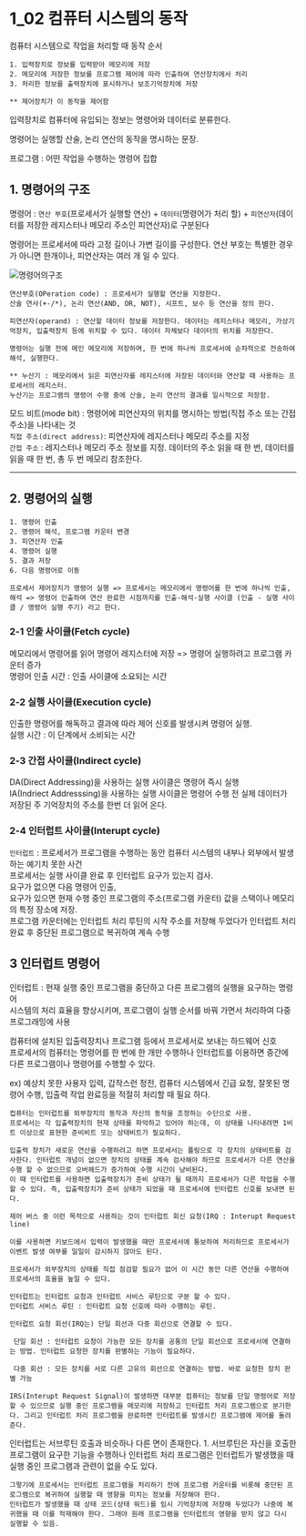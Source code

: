 # 1_02 컴퓨터 시스템의 동작

컴퓨터 시스템으로 작업을 처리할 때 동작 순서

    1. 입력장치로 정보를 입력받아 메모리에 저장
    2. 메모리에 저장한 정보를 프로그램 제어에 따라 인출하여 연산장치에서 처리
    3. 처리한 정보를 출력장치에 표시하거나 보조기억장치에 저장

    ** 제어장치가 이 동작을 제어함

입력장치로 컴퓨터에 유입되는 정보는 명령어와 데이터로 분류한다.   

명령어는 실행할 산술, 논리 연산의 동작을 명시하는 문장.   

프로그램 : 어떤 작업을 수행하는 명령어 집합

## 1. 명령어의 구조
명령어 : `연산 부호`(프로세서가 실행할 연산) + `데이터`(명령어가 처리 할) + `피연산자`(데이터를 저장한 레지스터나 메모리 주소인  피연산자)로 구분된다

명령어는 프로세서에 따라 고정 길이나 가변 길이를 구성한다. 연산 부호는 특별한 경우가 아니면 한개이나, 피연산자는 여러 개 일 수 있다.

![명령어의구조](https://slidesplayer.org/slide/11328151/61/images/21/%EB%AA%85%EB%A0%B9%EC%96%B4+%ED%98%95%EC%8B%9D+%282%29+%28a%29+3-%EC%98%A4%ED%8D%BC%EB%9E%9C%EB%93%9C+%28b%29+2-%EC%98%A4%ED%8D%BC%EB%9E%9C%EB%93%9C+%28c%29+1-%EC%98%A4%ED%8D%BC%EB%9E%9C%EB%93%9C+%28d%29+0-%EC%98%A4%ED%8D%BC%EB%9E%9C%EB%93%9C.jpg)

    연산부호(OPeration code) : 프로세서가 실행할 연산을 지정한다.
    산술 연사(+-/*), 논리 연산(AND, OR, NOT), 시프트, 보수 등 연산을 정의 한다.

    피연산자(operand) : 연산할 데이터 정보를 저장한다. 데이터는 레지스터나 메모리, 가상기억장치, 입출력장치 등에 위치할 수 있다. 데이터 자체보다 데이터의 위치를 저장한다.

    명령어는 실행 전에 메인 메모리에 저장하며, 한 번에 하나씩 프로세서에 순차적으로 전송하여 해석, 실행한다.

    ** 누산기 : 메모리에서 읽은 피연산자를 레지스터에 저장된 데이터와 연산할 때 사용하는 프로세서의 레지스터.
    누산기는 프로그램의 명령어 수행 중에 산술, 논리 연산의 결과를 일시적으로 저장함.

모드 비트(mode bit) : 명령어에 피연산자의 위치를 명시하는 방법(직접 주소 또는 간접주소)을 나타내는 것  
`직접 주소(direct address)`: 피연산자에 레지스터나 메모리 주소를 지정  
`간접 주소` : 레지스터나 메모리 주소 정보를 지정. 데이터의 주소 읽을 때 한 번, 데이터를 읽을 때 한 번, 총 두 번 메모리 참조한다.
***
## 2. 명령어의 실행
    1. 명령어 인출
    2. 명령어 해석, 프로그램 카운터 변경
    3. 피연산자 인출
    4. 명령어 실행
    5. 결과 저장
    6. 다음 명령어로 이동

    프로세서 제어장치가 명령어 실행 => 프로세서는 메모리에서 명령어를 한 번에 하나씩 인출, 해석 => 명령어 인출하여 연산 완료한 시점까지를 인출-해석-실행 사이클 (인출 - 실행 사이클 / 명령어 실행 주기) 라고 한다.

### 2-1 인출 사이클(Fetch cycle)
메모리에서 명령어를 읽어 명령어 레지스터에 저장 => 명령어 실행하려고 프로그램 카운터 증가  
명령어 인출 시간 : 인출 사이클에 소요되는 시간

### 2-2 실행 사이클(Execution cycle)
인출한 명령어를 해독하고 결과에 따라 제어 신호를 발생시켜 명령어 실행.  
실행 시간 : 이 단계에서 소비되는 시간

### 2-3 간접 사이클(Indirect cycle)
DA(Direct Addressing)을 사용하는 실행 사이클은 명령어 즉시 실행  
IA(Indriect Addresssing)을 사용하는 실행 사이클은 명령어 수행 전 실제 데이터가 저장된 주 기억장치의 주소를 한번 더 읽어 온다.

### 2-4 인터럽트 사이클(Interupt cycle)
`인터럽트` : 프로세서가 프로그램을 수행하는 동안 컴퓨터 시스템의 내부나 외부에서 발생하는 예기치 못한 사건  
프로세서는 실행 사이클 완료 후 인터럽트 요구가 있는지 검사.  
요구가 없으면 다음 명령어 인출,  
요구가 있으면 현재 수행 중인 프로그램의 주소(프로그램 카운터) 값을 스택이나 메모리의 특정 장소에 저장.  
프로그램 카운터에는 인터럽트 처리 루틴의 시작 주소를 저장해 두었다가 인터럽트 처리 완료 후 중단된 프로그램으로 복귀하여 계속 수행

## 3 인터럽트 명령어
인터럽트 : 현재 실행 중인 프로그램을 중단하고 다른 프로그램의 실행을 요구하는 명령어  
시스템의 처리 효율을 향상시키며, 프로그램이 실행 순서를 바꿔 가면서 처리하여 다중 프로그래밍에 사용

컴퓨터에 설치된 입출력장치나 프로그램 등에서 프로세서로 보내는 하드웨어 신호  
프로세서의 컴퓨터는 명령어를 한 번에 한 개만 수행하나 인터럽트를 이용하면 중간에 다른 프로그램이나 명령어를 수행할 수 있다. 

ex) 예상치 못한 사용자 입력, 갑작스런 정전, 컴퓨터 시스템에서 긴급 요청, 잘못된 명령어 수행, 입출력 작업 완료등을 적절히 처리할 때 필요 하다.

    컵퓨터는 인터럽트를 외부장치의 동작과 자신의 동작을 조정하는 수단으로 사용.
    프로세서는 각 입출력장치의 현재 상태를 파악하고 있어야 하는데, 이 상태를 나타내려면 1비트 이상으로 표현한 준비비트 또는 상태비트가 필요하다.

    입출력 장치가 새로운 연산을 수행하려고 하면 프로세서는 폴링으로 각 장치의 상태비트를 검사한다. 인터럽트 개념이 없으면 장치의 상태를 계속 검사해야 하므로 프로세서가 다른 연산을 수행 할 수 없으므로 오버헤드가 증가하여 수행 시간이 낭비된다.
    이 때 인터럽트를 사용하면 입출력장치가 준비 상태가 될 때까지 프로세서가 다른 작업을 수행할 수 있다. 즉, 입출력장치가 준비 상태가 되었을 때 프로세서에 인터럽트 신호를 보내면 된다.

    제어 버스 중 이런 목적으로 사용하는 것이 인터럽트 회신 요청(IRQ : Interupt Request line)

    이를 사용하면 키보드에서 입력이 발생했을 때만 프로세서에 통보하여 처리하므로 프로세서가 이벤트 발생 여부를 일일이 감시하지 않아도 된다.

    프로세서가 외부장치의 상태를 직접 점검할 필요가 없어 이 시간 동안 다른 연산을 수행하여 프로세서의 효율을 높일 수 있다.

    인터럽트는 인터럽트 요청과 인터럽트 서비스 루틴으로 구분 할 수 있다.
    인터럽트 서비스 루틴 : 인터럽트 요청 신호에 따라 수행하는 루틴.

    인터럽트 요청 회선(IRQ는) 단일 회선과 다중 회선으로 연결할 수 있다.

     단일 회선 : 인터럽트 요청이 가능한 모든 장치를 공통의 단일 회선으로 프로세서에 연결하는 방법. 인터럽트 요청한 장치를 판별하는 기능이 필요하다.

     다중 회선 : 모든 장치를 서로 다른 고유의 회선으로 연결하는 방법. 바로 요청한 장치 판별 가능

    IRS(Interupt Request Signal)이 발생하면 대부분 컴퓨터는 정보를 단일 명령어로 저장할 수 있으므로 실행 중인 프로그램을 메모리에 저장하고 인터럽트 처리 프로그램으로 분기한다. 그리고 인터럽트 처리 프로그램을 완료하면 인터럽트를 발생시킨 프로그램에 제어를 돌려준다.

인터럽트는 서브루틴 호출과 비슷하나 다른 면이 존재한다.
    1. 서브루틴은 자신을 호출한 프로그램이 요구한 기능을 수행하나 인터럽트 처리 프로그램은 인터럽트가 발생했을 때 실행 중인 프로그램과 관련이 없을 수도 있다.

    그렇기에 프로세서는 인터럽트 프로그램을 처리하기 전에 프로그램 카운터를 비롯해 중단된 프로그램으로 복귀하여 실행할 때 영향을 미치는 정보를 저장해야 한다.
    인터럽트가 발생했을 때 상태 코드(상태 워드)를 임시 기억장치에 저장해 두었다가 나중에 복귀했을 때 이를 적재해야 한다. 그래야 원래 프로그램을 인터럽트의 영향을 받지 않고 다시 실행할 수 있음.